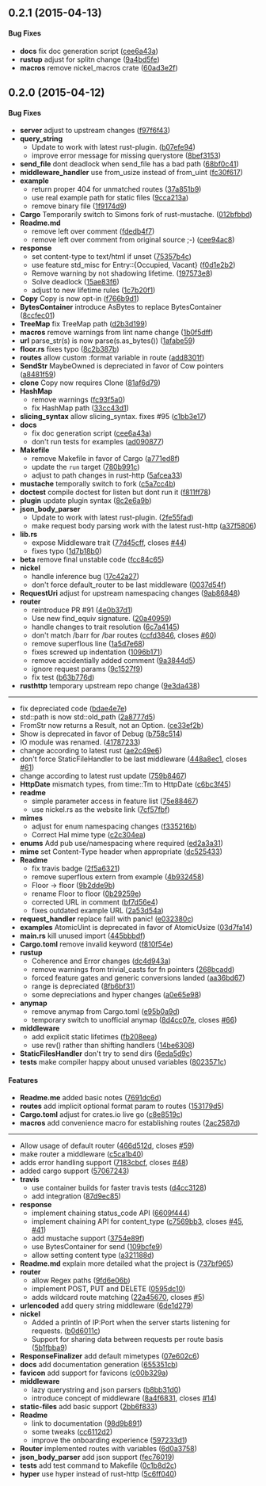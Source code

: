 <a name="0.2.1"></a>
## 0.2.1 (2015-04-13)


#### Bug Fixes

* **docs**  fix doc generation script ([cee6a43a](https://github.com/nickel-org/nickel.rs/commit/cee6a43a9de3f2b18616f3f6bb0e365b19e68516))
* **rustup**  adjust for splitn change ([9a4bd5fe](https://github.com/nickel-org/nickel.rs/commit/9a4bd5fea96f13acae6c1ca690e2bb541f588d7f))
* **macros**  remove nickel_macros crate ([60ad3e2f](https://github.com/nickel-org/nickel.rs/commit/60ad3e2f06c9a5e885f547b1e3186c630648c750))



<a name="0.2.0"></a>
## 0.2.0 (2015-04-12)


#### Bug Fixes

* **server**  adjust to upstream changes ([f97f6f43](https://github.com/nickel-org/nickel.rs/commit/f97f6f43be2da88c0af8e361b44b1b3d9a7c318c))
* **query_string**
  *  Update to work with latest rust-plugin. ([b07efe94](https://github.com/nickel-org/nickel.rs/commit/b07efe94974a23aec1c50e0a8f158ee14612cec8))
  *  improve error message for missing querystore ([8bef3153](https://github.com/nickel-org/nickel.rs/commit/8bef315302f2d5ed9a107c22896bebd72e61a843))
* **send_file**  dont deadlock when send_file has a bad path ([68bf0c41](https://github.com/nickel-org/nickel.rs/commit/68bf0c410b7aa58f43d07a8e3ce3a431aa8dd181))
* **middleware_handler**  use from_usize instead of from_uint ([fc30f617](https://github.com/nickel-org/nickel.rs/commit/fc30f6174294324f9045e80131e971b0ab2f7331))
* **example**
  *  return proper 404 for unmatched routes ([37a851b9](https://github.com/nickel-org/nickel.rs/commit/37a851b955d310d1532d40f494692da16d5b9c62))
  *  use real example path for static files ([9cca213a](https://github.com/nickel-org/nickel.rs/commit/9cca213a45c6ad2e4aa975b61d0c855dc231d87e))
  *  remove binary file ([1f9174d9](https://github.com/nickel-org/nickel.rs/commit/1f9174d9d2980509d6b841171656986cf2063fbf))
* **Cargo**  Temporarily switch to Simons fork of rust-mustache. ([012bfbbd](https://github.com/nickel-org/nickel.rs/commit/012bfbbd885b63e2490b01ff9879d1beedc81157))
* **Readme.md**
  *  remove left over comment ([fdedb4f7](https://github.com/nickel-org/nickel.rs/commit/fdedb4f742b930e00df1d535a31982b35b320785))
  *  remove left over comment from original source ;-) ([cee94ac8](https://github.com/nickel-org/nickel.rs/commit/cee94ac81a518b4b58973c905c870b0cd7842d19))
* **response**
  *  set content-type to text/html if unset ([75357b4c](https://github.com/nickel-org/nickel.rs/commit/75357b4c082917f160a9a3560632dcb088cbf31d))
  *  use feature std_misc for Entry::{Occupied, Vacant} ([f0d1e2b2](https://github.com/nickel-org/nickel.rs/commit/f0d1e2b2e8d24b829b0dc5e53077dcdcf81c3689))
  *  Remove warning by not shadowing lifetime. ([197573e8](https://github.com/nickel-org/nickel.rs/commit/197573e8a9140cd5b6e3e0339f93e5469c5a1bc2))
  *  Solve deadlock ([15ae83f6](https://github.com/nickel-org/nickel.rs/commit/15ae83f622c29e5f4d1f3921f7dd64c6cc309faf))
  *  adjust to new lifetime rules ([1c7b20f1](https://github.com/nickel-org/nickel.rs/commit/1c7b20f16d01274c112ed43e2324fd6d53e587bb))
* **Copy**  Copy is now opt-in ([f766b9d1](https://github.com/nickel-org/nickel.rs/commit/f766b9d134633f2e23056d72e1debecdae8a2de0))
* **BytesContainer**  introduce AsBytes to replace BytesContainer ([8ccfec01](https://github.com/nickel-org/nickel.rs/commit/8ccfec014800592fe57f9a97edf054ddbc8554f0))
* **TreeMap**  fix TreeMap path ([d2b3d199](https://github.com/nickel-org/nickel.rs/commit/d2b3d199bdac390a30d9b31d082d76daeef95436))
* **macros**  remove warnings from lint name change ([1b0f5dff](https://github.com/nickel-org/nickel.rs/commit/1b0f5dff3616a3be5b07113fa138db3a78622fdd))
* **url**  parse_str(s) is now parse(s.as_bytes()) ([1afabe59](https://github.com/nickel-org/nickel.rs/commit/1afabe59674df2a602a417633ab96b85b73c4b0e))
* **floor.rs**  fixes typo ([8c2b387b](https://github.com/nickel-org/nickel.rs/commit/8c2b387ba469076e028950eec3ba1cc4ac67b208))
* **routes**  allow custom :format variable in route ([add8301f](https://github.com/nickel-org/nickel.rs/commit/add8301f26b65d309bf143cb2bc18d618ffc3da5))
* **SendStr**  MaybeOwned is depreciated in favor of Cow pointers ([a8481f59](https://github.com/nickel-org/nickel.rs/commit/a8481f596b788d8515664cba32e9584ef3eac302))
* **clone**  Copy now requires Clone ([81af6d79](https://github.com/nickel-org/nickel.rs/commit/81af6d790e37c0d55e14b6051c14b3b7e29d6c73))
* **HashMap**
  *  remove warnings ([fc93f5a0](https://github.com/nickel-org/nickel.rs/commit/fc93f5a0eee4ffa327c1d359f4f8202e92c6151a))
  *  fix HashMap path ([33cc43d1](https://github.com/nickel-org/nickel.rs/commit/33cc43d13e4dea6148d44533a8bb20b511d35479))
* **slicing_syntax**  allow slicing_syntax. fixes #95 ([c1bb3e17](https://github.com/nickel-org/nickel.rs/commit/c1bb3e17306c8d499c9657020254b4ae9abe7f0a))
* **docs**
  *  fix doc generation script ([cee6a43a](https://github.com/nickel-org/nickel.rs/commit/cee6a43a9de3f2b18616f3f6bb0e365b19e68516))
  *  don't run tests for examples ([ad090877](https://github.com/nickel-org/nickel.rs/commit/ad090877966aea089e4a4570222f032fffbb5f1d))
* **Makefile**
  *  remove Makefile in favor of Cargo ([a771ed8f](https://github.com/nickel-org/nickel.rs/commit/a771ed8f6975f07caf118676d9db7d08723fd727))
  *  update the `run` target ([780b991c](https://github.com/nickel-org/nickel.rs/commit/780b991c6144fbd5170e3b6c2c60059158c97301))
  *  adjust to path changes in rust-http ([5afcea33](https://github.com/nickel-org/nickel.rs/commit/5afcea3379856bb0c203e4e18fb87a183e3c4630))
* **mustache**  temporally switch to fork ([c5a7cc4b](https://github.com/nickel-org/nickel.rs/commit/c5a7cc4bc6c43ac8c8d6d7944f0a6b3c3ae8804d))
* **doctest**  compile doctest for listen but dont run it ([f811ff78](https://github.com/nickel-org/nickel.rs/commit/f811ff78bbb8fb4d634101439a7de493890c04a2))
* **plugin**  update plugin syntax ([8c2e6a9b](https://github.com/nickel-org/nickel.rs/commit/8c2e6a9bdbce0a3ec53d559b86f5060ee1ea6c29))
* **json_body_parser**
  *  Update to work with latest rust-plugin. ([2fe55fad](https://github.com/nickel-org/nickel.rs/commit/2fe55fad0e9e28f139d269932ff5d3fc842c371a))
  *  make request body parsing work with the latest rust-http ([a37f5806](https://github.com/nickel-org/nickel.rs/commit/a37f58064af89edeb3084b4771019224e094582c))
* **lib.rs**
  *  expose Middleware trait ([77d45cff](https://github.com/nickel-org/nickel.rs/commit/77d45cffd6fdf129d75a1efaea49ee83c7695af2), closes [#44](https://github.com/nickel-org/nickel.rs/issues/44))
  *  fixes typo ([1d7b18b0](https://github.com/nickel-org/nickel.rs/commit/1d7b18b020d5da457f1273973516cb3c1eecbb67))
* **beta**  remove final unstable code ([fcc84c65](https://github.com/nickel-org/nickel.rs/commit/fcc84c65683cba76c02432d734b00b1eed87d1ac))
* **nickel**
  *  handle inference bug ([17c42a27](https://github.com/nickel-org/nickel.rs/commit/17c42a2727b223d0224145959b7f1a8bca55b84b))
  *  don't force default_router to be last middleware ([0037d54f](https://github.com/nickel-org/nickel.rs/commit/0037d54f9e9e5fd12f4e949cceb16b574d728157))
* **RequestUri**  adjust for upstream namespacing changes ([9ab86848](https://github.com/nickel-org/nickel.rs/commit/9ab86848af6801edf93b8dedf170dbfd52fbd4eb))
* **router**
  *  reintroduce PR #91 ([4e0b37d1](https://github.com/nickel-org/nickel.rs/commit/4e0b37d18e77186e05893e7d8c54c2a50ea13472))
  *  Use new find_equiv signature. ([20a40959](https://github.com/nickel-org/nickel.rs/commit/20a409594ca4b4f015ef1a3d24f19e960e2bfb71))
  *  handle changes to trait resolution ([6c7a4145](https://github.com/nickel-org/nickel.rs/commit/6c7a4145f23ee219d43b72f429bc6105488a96e9))
  *  don't match /barr for /bar routes ([ccfd3846](https://github.com/nickel-org/nickel.rs/commit/ccfd384697e730905f458d3bb6973d4014d75488), closes [#60](https://github.com/nickel-org/nickel.rs/issues/60))
  *  remove superflous line ([1a5d7e68](https://github.com/nickel-org/nickel.rs/commit/1a5d7e68cc50140d21efb8432ae0d3ab46f3251d))
  *  fixes screwed up indentation ([1096b171](https://github.com/nickel-org/nickel.rs/commit/1096b17129be3470833728a910855e18f565f231))
  *  remove accidentially added comment ([9a3844d5](https://github.com/nickel-org/nickel.rs/commit/9a3844d501db7059d1394b196e20508b25953a91))
  *  ignore request params ([9c1527f9](https://github.com/nickel-org/nickel.rs/commit/9c1527f9489153b81686c44066fa00d228d5b925))
  *  fix test ([b63b776d](https://github.com/nickel-org/nickel.rs/commit/b63b776dc94248be988a51ec28452ed23bccb766))
* **rusthttp**  temporary upstream repo change ([9e3da438](https://github.com/nickel-org/nickel.rs/commit/9e3da438c3753775ff1a52ecbe35c417dbc77411))
* *****
  *  fix depreciated code ([bdae4e7e](https://github.com/nickel-org/nickel.rs/commit/bdae4e7e1d4e4fbc9cca3d0dfc09451c0e85af73))
  *  std::path is now std::old_path ([2a8777d5](https://github.com/nickel-org/nickel.rs/commit/2a8777d522ff500f3beb7d67b47197a986e3ba45))
  *  FromStr now returns a Result, not an Option. ([ce33ef2b](https://github.com/nickel-org/nickel.rs/commit/ce33ef2ba22c3278caa130fb4523ff7639ccca6c))
  *  Show is deprecated in favor of Debug ([b758c514](https://github.com/nickel-org/nickel.rs/commit/b758c51495a305e11b2942f01378990e20362a07))
  *  IO module was renamed. ([41787233](https://github.com/nickel-org/nickel.rs/commit/41787233b27a18d04d7e09b54d473fd32c78f078))
  *  change according to latest rust ([ae2c49e6](https://github.com/nickel-org/nickel.rs/commit/ae2c49e61a0f3754c0042fb84ef4bcf43140e975))
  *  don't force StaticFileHandler to be last middleware ([448a8ec1](https://github.com/nickel-org/nickel.rs/commit/448a8ec178b400431e9ce0cbe3d9902b9ac6be97), closes [#61](https://github.com/nickel-org/nickel.rs/issues/61))
  *  change according to latest rust update ([759b8467](https://github.com/nickel-org/nickel.rs/commit/759b84672a43ab125add6acdab2b30efc0960473))
* **HttpDate**  mismatch types, from time::Tm to HttpDate ([c6bc3f45](https://github.com/nickel-org/nickel.rs/commit/c6bc3f450b9ded6dd0fce54fd5b8139f1bc82fd5))
* **readme**
  *  simple parameter access in feature list ([75e88467](https://github.com/nickel-org/nickel.rs/commit/75e88467182cd78c35c1252d510136d32ad82c13))
  *  use nickel.rs as the website link ([7cf57fbf](https://github.com/nickel-org/nickel.rs/commit/7cf57fbf13ecb3277c9ffd52bede2642c3bf422d))
* **mimes**
  *  adjust for enum namespacing changes ([f335216b](https://github.com/nickel-org/nickel.rs/commit/f335216b8902475da455fdeb217801120041e5d4))
  *  Correct Hal mime type ([c2c304ea](https://github.com/nickel-org/nickel.rs/commit/c2c304ea71f3da583858753af54682ae6e3a143c))
* **enums**  Add pub use/namespacing where required ([ed2a3a31](https://github.com/nickel-org/nickel.rs/commit/ed2a3a31156fa118305b76875b53ada722c637d2))
* **mime**  set Content-Type header when appropriate ([dc525433](https://github.com/nickel-org/nickel.rs/commit/dc525433d950f72eca5eca70e9cfacede39197ea))
* **Readme**
  *  fix travis badge ([2f5a6321](https://github.com/nickel-org/nickel.rs/commit/2f5a6321edbd96ea3d2cb94216a8f6b70ae33067))
  *  remove superflous extern from example ([4b932458](https://github.com/nickel-org/nickel.rs/commit/4b9324580fc95dfafb33e22f4910ce8a6af71261))
  *  Floor -> floor ([9b2dde9b](https://github.com/nickel-org/nickel.rs/commit/9b2dde9b1202dda112826d184dd8d3d531295ff5))
  *  rename Floor to floor ([0b29259e](https://github.com/nickel-org/nickel.rs/commit/0b29259e1e88a4e9ec41c21a865895fb52d884f5))
  *  corrected URL in comment ([bf7d56e4](https://github.com/nickel-org/nickel.rs/commit/bf7d56e4cf429b83c3370774b57ded16ff48c468))
  *  fixes outdated example URL ([2a53d54a](https://github.com/nickel-org/nickel.rs/commit/2a53d54a62fc02961a18fc897818c6ca71c320f8))
* **request_handler**  replace fail! with panic! ([e032380c](https://github.com/nickel-org/nickel.rs/commit/e032380c50d3766849d9ffaf289b88e2b59cda18))
* **examples**  AtomicUint is deprecated in favor of AtomicUsize ([03d7fa14](https://github.com/nickel-org/nickel.rs/commit/03d7fa14b0a31aa5e0c975eba765225078f78a79))
* **main.rs**  kill unused import ([445bbbdf](https://github.com/nickel-org/nickel.rs/commit/445bbbdf55a3813fafe59977c0cb4d7829938886))
* **Cargo.toml**  remove invalid keyword ([f810f54e](https://github.com/nickel-org/nickel.rs/commit/f810f54ec7b713b3912871c113c886b61399607e))
* **rustup**
  *  Coherence and Error changes ([dc4d943a](https://github.com/nickel-org/nickel.rs/commit/dc4d943a6707549535204669dc8333d088f22cce))
  *  remove warnings from trivial_casts for fn pointers ([268bcadd](https://github.com/nickel-org/nickel.rs/commit/268bcadde3106fc76d5b5f4506b36c6b32bbade7))
  *  forced feature gates and generic conversions landed ([aa36bd67](https://github.com/nickel-org/nickel.rs/commit/aa36bd670348e1233f6df24d984def162bcf2df2))
  *  range is depreciated ([8fb6bf31](https://github.com/nickel-org/nickel.rs/commit/8fb6bf317613592748935fcb762b002299ef73e4))
  *  some depreciations and hyper changes ([a0e65e98](https://github.com/nickel-org/nickel.rs/commit/a0e65e98a364b4605b66114314be343d6a856bc3))
* **anymap**
  *  remove anymap from Cargo.toml ([e95b0a9d](https://github.com/nickel-org/nickel.rs/commit/e95b0a9d3ed61a79a646d6a45497b7a33eb17c8b))
  *  temporary switch to unofficial anymap ([8d4cc07e](https://github.com/nickel-org/nickel.rs/commit/8d4cc07e9060861a47ef4254d6c4f2acdadc82f5), closes [#66](https://github.com/nickel-org/nickel.rs/issues/66))
* **middleware**
  *  add explicit static lifetimes ([fb208eea](https://github.com/nickel-org/nickel.rs/commit/fb208eead77e80809fdd9c9bb4a48e2cb1cd4f4e))
  *  use rev() rather than shifting handlers ([14be6308](https://github.com/nickel-org/nickel.rs/commit/14be6308ca2d296cfe3673c3bacceb3aa77764e6))
* **StaticFilesHandler**  don't try to send dirs ([6eda5d9c](https://github.com/nickel-org/nickel.rs/commit/6eda5d9c070e7dfd3c3894610e1df07edc530211))
* **tests**  make compiler happy about unused variables ([8023571c](https://github.com/nickel-org/nickel.rs/commit/8023571c89333019fe22864ede026b792aaf9300))

#### Features

* **Readme.me**  added basic notes ([7691dc6d](https://github.com/nickel-org/nickel.rs/commit/7691dc6d352916f9ac4996b5f41387ce27d1b865))
* **routes**  add implicit optional format param to routes ([153179d5](https://github.com/nickel-org/nickel.rs/commit/153179d58e4b122f1e95d6d5809fc9841c9d9502))
* **Cargo.toml**  adjust for crates.io live go ([c8e8519c](https://github.com/nickel-org/nickel.rs/commit/c8e8519c24011818e6d30e9b840a228daa3d56ea))
* **macros**  add convenience macro for establishing routes ([2ac2587d](https://github.com/nickel-org/nickel.rs/commit/2ac2587d5fdbecfb9dfe5cf8e454cc5632589ce9))
* *****
  *  Allow usage of default router ([466d512d](https://github.com/nickel-org/nickel.rs/commit/466d512de875992938bda26f388d53e74b358065), closes [#59](https://github.com/nickel-org/nickel.rs/issues/59))
  *  make router a middleware ([c5ca1b40](https://github.com/nickel-org/nickel.rs/commit/c5ca1b400ec260b9173f106f4db476e3d0f777bc))
  *  adds error handling support ([7183cbcf](https://github.com/nickel-org/nickel.rs/commit/7183cbcf99af0557fe17787aeecc48cfbce39d02), closes [#48](https://github.com/nickel-org/nickel.rs/issues/48))
  *  added cargo support ([57067243](https://github.com/nickel-org/nickel.rs/commit/5706724331c204b4f58758ee560b2323c0b58f02))
* **travis**
  *  use container builds for faster travis tests ([d4cc3128](https://github.com/nickel-org/nickel.rs/commit/d4cc3128e886eff95552259e3bb0743cb4839be9))
  *  add integration ([87d9ec85](https://github.com/nickel-org/nickel.rs/commit/87d9ec8575f421dc84b472b31cdbf9afe681794e))
* **response**
  *  implement chaining status_code API ([6609f444](https://github.com/nickel-org/nickel.rs/commit/6609f4441c3db54e75d00ccded89ba2bee4ecc2b))
  *  implement chaining API for content_type ([c7569bb3](https://github.com/nickel-org/nickel.rs/commit/c7569bb3a4327f722ab79cd357924a7d500e9ea8), closes [#45](https://github.com/nickel-org/nickel.rs/issues/45), [#41](https://github.com/nickel-org/nickel.rs/issues/41))
  *  add mustache support ([3754e89f](https://github.com/nickel-org/nickel.rs/commit/3754e89f2cb89323b972cbcd9f7601d9c731aade))
  *  use BytesContainer for send ([109bcfe9](https://github.com/nickel-org/nickel.rs/commit/109bcfe9082cf333ba25ad8b3870b6a49d673115))
  *  allow setting content type ([a321188d](https://github.com/nickel-org/nickel.rs/commit/a321188d922daac5fb1763acd4b29dbd9a91522f))
* **Readme.md**  explain more detailed what the project is ([737bf965](https://github.com/nickel-org/nickel.rs/commit/737bf9653a8ae075a68bc92b7b85036518c31c38))
* **router**
  *  allow Regex paths ([9fd6e06b](https://github.com/nickel-org/nickel.rs/commit/9fd6e06b0e934d355dcd944521039619ea9f7358))
  *  implement POST, PUT and DELETE ([0595dc10](https://github.com/nickel-org/nickel.rs/commit/0595dc10caff43d18d833daa4f5a213f0e4393d3))
  *  adds wildcard route matching ([22a45670](https://github.com/nickel-org/nickel.rs/commit/22a45670a18592bbbf30b2805f44e076eaa07d45), closes [#5](https://github.com/nickel-org/nickel.rs/issues/5))
* **urlencoded**  add query string middleware ([6de1d279](https://github.com/nickel-org/nickel.rs/commit/6de1d279531dd20b43eb1ea5838ece848886bc3c))
* **nickel**
  *  Added a println of IP:Port when the server starts listening for requests. ([b0d6011c](https://github.com/nickel-org/nickel.rs/commit/b0d6011c3a9a0c79b7de12a4d089e195899ba691))
  *  Support for sharing data between requests per route basis ([5b1fbba9](https://github.com/nickel-org/nickel.rs/commit/5b1fbba96bad5fdf1b202a8fc901e0fb954c813c))
* **ResponseFinalizer**  add default mimetypes ([07e602c6](https://github.com/nickel-org/nickel.rs/commit/07e602c6b00385b6c78cd815f6b07f3d9e9cea8f))
* **docs**  add documentation generation ([655351cb](https://github.com/nickel-org/nickel.rs/commit/655351cbb063040d12f17a745d013bbc14a132c7))
* **favicon**  add support for favicons ([c00b329a](https://github.com/nickel-org/nickel.rs/commit/c00b329a19abd61c258174e1ca750869d753d353))
* **middleware**
  *  lazy querystring and json parsers ([b8bb31d0](https://github.com/nickel-org/nickel.rs/commit/b8bb31d0efe47f105f6701f73efe0ecd4a6c83de))
  *  introduce concept of middleware ([8a4f6831](https://github.com/nickel-org/nickel.rs/commit/8a4f6831fceb94db579e835a2026c82765301f9d), closes [#14](https://github.com/nickel-org/nickel.rs/issues/14))
* **static-files**  add basic support ([2bb6f833](https://github.com/nickel-org/nickel.rs/commit/2bb6f8331391c445a8a0fb2cb43b5b536b89781a))
* **Readme**
  *  link to documentation ([98d9b891](https://github.com/nickel-org/nickel.rs/commit/98d9b891609f61b5fd0b94fa9ce402e69d055d85))
  *  some tweaks ([cc6112d2](https://github.com/nickel-org/nickel.rs/commit/cc6112d20bb4bfd1baa0a51d12cd3d4f96f58ad5))
  *  improve the onboarding experience ([597233d1](https://github.com/nickel-org/nickel.rs/commit/597233d1ae766be0c351a9609602cd79a0578296))
* **Router**  implemented routes with variables ([6d0a3758](https://github.com/nickel-org/nickel.rs/commit/6d0a375830c3e28ed0898ff12b0dbf6e789c1609))
* **json_body_parser**  add json support ([fec76019](https://github.com/nickel-org/nickel.rs/commit/fec76019ac596f939be73f2481a60ed997a495da))
* **tests**  add test command to Makefile ([0c1b8d2c](https://github.com/nickel-org/nickel.rs/commit/0c1b8d2cc633d79080893a52b4da9598ad84febd))
* **hyper**  use hyper instead of rust-http ([5c6ff040](https://github.com/nickel-org/nickel.rs/commit/5c6ff0405b0a329e1d730cb6ff214412bc961b7c))



